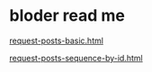 bloder read me
==


[request-posts-basic.html]( request-posts-basic.html )

[request-posts-sequence-by-id.html]( request-posts-sequence-by-id.html )